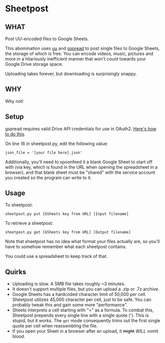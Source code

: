 # Sheetpost


## WHAT
Post UU-encoded files to Google Sheets.

This abomination uses [uu](http://linux.die.net/man/1/uuencode) and [gspread](https://github.com/burnash/gspread) to post single files to Google Sheets, the storage of which is free.
You can encode videos, music, pictures and more in a hilariously inefficient manner that won't count towards your Google Drive storage space.

Uploading takes forever, but downloading is surprisingly snappy.

## WHY
Why not!

## Setup
gspread requires valid Drive API credentials for use in OAuth2. [Here's how to do this](https://gspread.readthedocs.io/en/latest/oauth2.html).

On line 16 in sheetpost.py, edit the following value:
```
json_file = '[your file here].json'
```

Additionally, you'll need to spoonfeed it a blank Google Sheet to start off with (via key, which is found in the URL when opening the spreadsheet in a browser), and that blank sheet must be "shared" with the service account you created so the program can write to it.

## Usage

To sheetpost:
```
sheetpost.py put [GSheets key from URL] [Input filename]
```

To retrieve a sheetpost:
```
sheetpost.py get [GSheets key from URL] [Output filename]
```

Note that sheetpost has no idea what format your files actually are, so you'll have to somehow remember what each sheetpost contains.

You could use a spreadsheet to keep track of that.


## Quirks
- Uploading is slow. A 5MB file takes roughly ~3 minutes.
- It doesn't support multiple files, but you can upload a .zip or .7z archive.
- Google Sheets has a hardcoded character limit of 50,000 per cell. Sheetpost utilizes 45,000 character per cell, just to be safe. You can probably tweak this and gain some more "performance".
- Sheets interprets a cell starting with "=" as a formula. To combat this, Sheetpost prepends every single line with a single quote (').
This is stupid, but it works. The `get` mode consequently trims out the first single quote per cell when reassembling the file.
- If you open your Sheet in a browser after an upload, it ~~might~~ *WILL* vomit blood.
